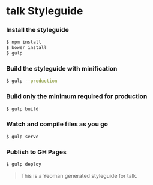 # talk Styleguide

### Install the styleguide

```bash
$ npm install
$ bower install
$ gulp
```

### Build the styleguide with minification

```bash
$ gulp --production
```

### Build only the minimum required for production

```bash
$ gulp build
```

### Watch and compile files as you go

```bash
$ gulp serve
```

### Publish to GH Pages

```bash
$ gulp deploy
```


> This is a Yeoman generated styleguide for talk.